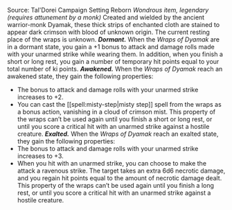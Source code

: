 Source: Tal'Dorei Campaign Setting Reborn
*Wondrous item, legendary (requires attunement by a monk)*
Created and wielded by the ancient warrior-monk Dyamak, these thick strips of enchanted cloth are stained to appear dark crimson with blood of unknown origin. The current resting place of the wraps is unknown.
***Dormant.*** When the *Wraps of Dyamak* are in a dormant state, you gain a +1 bonus to attack and damage rolls made with your unarmed strike while wearing them.
In addition, when you finish a short or long rest, you gain a number of temporary hit points equal to your total number of ki points.
***Awakened.*** When the *Wraps of Dyamak* reach an awakened state, they gain the following properties:
* The bonus to attack and damage rolls with your unarmed strike increases to +2.
* You can cast the [[spell:misty-step|misty step]] spell from the wraps as a bonus action, vanishing in a cloud of crimson mist. This property of the wraps can’t be used again until you finish a short or long rest, or until you score a critical hit with an unarmed strike against a hostile creature.
***Exalted.*** When the *Wraps of Dyamak* reach an exalted state, they gain the following properties:
* The bonus to attack and damage rolls with your unarmed strike increases to +3.
* When you hit with an unarmed strike, you can choose to make the attack a ravenous strike. The target takes an extra 6d6 necrotic damage, and you regain hit points equal to the amount of necrotic damage dealt. This property of the wraps can’t be used again until you finish a long rest, or until you score a critical hit with an unarmed strike against a hostile creature.